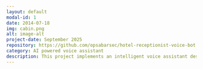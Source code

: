 ```yaml
---
layout: default
modal-id: 1
date: 2014-07-18
img: cabin.png
alt: image-alt
project-date: September 2025
repository: https://github.com/opsabarsec/hotel-receptionist-voice-bot
category: AI powered voice assistant
description: This project implements an intelligent voice assistant designed specifically for hotel reception services. The bot leverages OpenAI's Realtime API to provide seamless, multilingual customer interactions, handling common hotel inquiries, bookings, and guest services with natural voice conversations.
---
```

